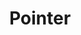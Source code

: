 ---
title: "Pointer"
Icon: "location_searching"
weight: 3311000
description: "The pixel memory pointer of an image"
draft: false
---
